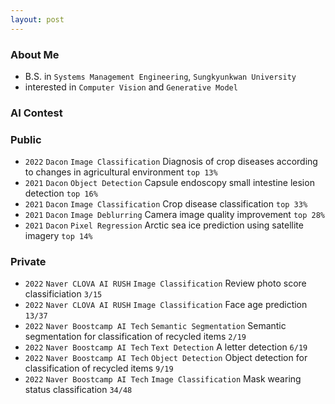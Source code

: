 ```yaml
---
layout: post
---
```


### About Me
- B.S. in `Systems Management Engineering`, `Sungkyunkwan University` <br>
- interested in `Computer Vision` and `Generative Model` <br>

### AI Contest
### Public
- `2022` `Dacon` `Image Classification` Diagnosis of crop diseases according to changes in agricultural environment `top 13%` <br>
- `2021` `Dacon` `Object Detection` Capsule endoscopy small intestine lesion detection `top 16%` <br>
- `2021` `Dacon` `Image Classification` Crop disease classification `top 33%` <br>
- `2021` `Dacon` `Image Deblurring` Camera image quality improvement `top 28%` <br>
- `2021` `Dacon` `Pixel Regression` Arctic sea ice prediction using satellite imagery `top 14%` <br>
### Private
- `2022` `Naver CLOVA AI RUSH` `Image Classification` Review photo score classificiation `3/15` <br>
- `2022` `Naver CLOVA AI RUSH` `Image Classification` Face age prediction `13/37` <br>
- `2022` `Naver Boostcamp AI Tech` `Semantic Segmentation` Semantic segmentation for classification of recycled items `2/19` <br>
- `2022` `Naver Boostcamp AI Tech` `Text Detection` A letter detection `6/19` <br>
- `2022` `Naver Boostcamp AI Tech` `Object Detection` Object detection for classification of recycled items `9/19` <br>
- `2022` `Naver Boostcamp AI Tech` `Image Classification` Mask wearing status classification `34/48` <br>
